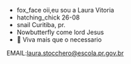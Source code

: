 - fox_face oii,eu sou a Laura Vitoria
- hatching_chick 26-08
- snail Curitiba, pr.
- Nowbutterfly come lord Jesus
- :leaves:  Viva mais que o necessario 

EMAIL:laura.stocchero@escola.pr.gov.br
